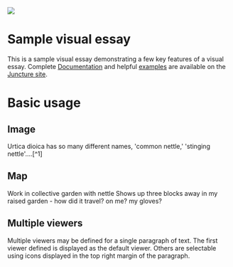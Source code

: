[![](https://v3.juncture-digital.org/images/wb.svg)](https://v3.juncture-digital.org/wb)

<param ve-config 
       title="Stinging Nettle: friend, foe, favourite" 
       banner="https://iiif.juncture-digital.org/banner/?"
       url="https://commons.wikimedia.org/wiki/File:Urtica_dioica_-_Stinging_Nettle_on_way_from_Gangria_to_Valley_of_Flowers_National_Park_-_during_LGFC_-_VOF_2019_(14).jpg" 
       layout="vertical">


# Sample visual essay

This is a sample visual essay demonstrating a few key features of a visual essay.  Complete [Documentation](https://juncture-digital.org/docs) and helpful [examples](https://juncture-digital.org/examples) are available on the [Juncture site](https://juncture-digital.org).
<param ve-image 
       manifest="https://iiif.juncture-digital.org/manifest/6dd738aed85597cac540ad31dd5818e86ef7f2918c7b43a9eb3123d5538e6e4c">

# Basic usage

## Image

Urtica dioica has so many different names, 'common nettle,' 'stinging nettle'....[^1]
<param ve-image 
       label="Stinging Nettle" 
       description="living plant photo with leaves and flowers" 
       license="public domain" 
       url="https://commons.wikimedia.org/wiki/File:Urtica_dioica_-_Stinging_Nettle_on_way_from_Gangria_to_Valley_of_Flowers_National_Park_-_during_LGFC_-_VOF_2019_(14).jpg">

## Map

Work in collective garden with nettle
Shows up three blocks away in my raised garden - how did it travel? on me? my gloves? 


## Multiple viewers

Multiple viewers may be defined for a single paragraph of text.  The first viewer defined is displayed as the default viewer.  Others are selectable using icons displayed in the top right margin of the paragraph.
<param ve-image 
       manifest="https://iiif.juncture-digital.org/manifest/6dd738aed85597cac540ad31dd5818e86ef7f2918c7b43a9eb3123d5538e6e4c">
